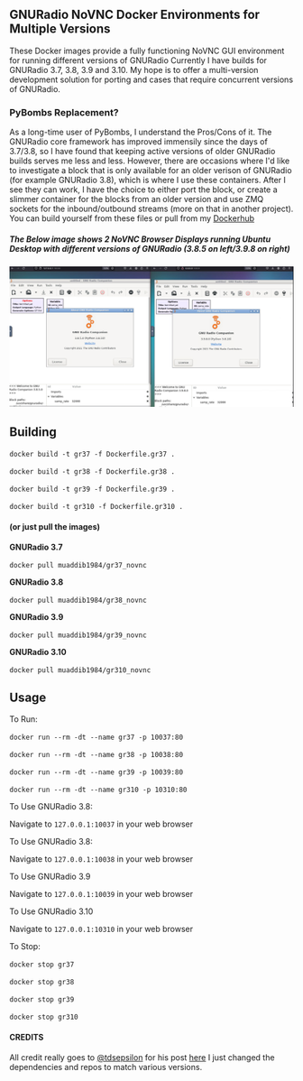 ## GNURadio NoVNC Docker Environments for Multiple Versions
These Docker images provide a fully functioning NoVNC GUI environment for running different versions of GNURadio
Currently I have builds for GNURadio 3.7, 3.8, 3.9 and 3.10. My hope is to offer a multi-version development solution for porting and cases that require concurrent versions of GNURadio.

### PyBombs Replacement?
As a long-time user of PyBombs, I understand the Pros/Cons of it. The GNURadio core framework has improved immensily since the days of 3.7/3.8, so I have found that keeping active versions of older GNURadio builds serves me less and less. However, there are occasions where I'd like to investigate a block that is only available for an older verison of GNURadio (for example GNURadio 3.8), which is where I use these containers. After I see they can work, I have the choice to either port the block, or create a slimmer container for the blocks from an older version and use ZMQ sockets for the inbound/outbound streams (more on that in another project).
You can build yourself from these files or pull from my  [Dockerhub](https://hub.docker.com/u/muaddib1984)

##### The Below image shows 2 NoVNC Browser Displays running Ubuntu Desktop with different versions of GNURadio (3.8.5 on left/3.9.8 on right)
![](img/38_39_browser.png)

## Building
```docker build -t gr37 -f Dockerfile.gr37 .```

```docker build -t gr38 -f Dockerfile.gr38 .```

```docker build -t gr39 -f Dockerfile.gr39 .```

```docker build -t gr310 -f Dockerfile.gr310 .```

#### (or just pull the images)

**GNURadio 3.7**

```docker pull muaddib1984/gr37_novnc```

**GNURadio 3.8**

```docker pull muaddib1984/gr38_novnc```

**GNURadio 3.9**

```docker pull muaddib1984/gr39_novnc```

**GNURadio 3.10**

```docker pull muaddib1984/gr310_novnc```

## Usage
To Run:

```docker run --rm -dt --name gr37 -p 10037:80```

```docker run --rm -dt --name gr38 -p 10038:80```

```docker run --rm -dt --name gr39 -p 10039:80```

```docker run --rm -dt --name gr310 -p 10310:80```

To Use GNURadio 3.8:

Navigate to ```127.0.0.1:10037``` in your web browser

To Use GNURadio 3.8:

Navigate to ```127.0.0.1:10038``` in your web browser

To Use GNURadio 3.9

Navigate to ```127.0.0.1:10039``` in your web browser

To Use GNURadio 3.10

Navigate to ```127.0.0.1:10310``` in your web browser

To Stop:

```docker stop gr37```

```docker stop gr38```

```docker stop gr39```

```docker stop gr310```

#### CREDITS
All credit really goes to [@tdsepsilon](https://twitter.com/tdsepsilon) for his post [here](https://teaandtechtime.com/simple-gnuradio-server-setup-with-novnc-docker/)
I just changed the dependencies and repos to match various versions.
